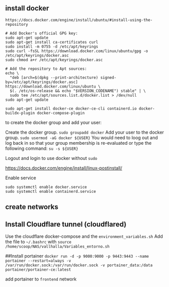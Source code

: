 ## install docker


`https://docs.docker.com/engine/install/ubuntu/#install-using-the-repository`

```
# Add Docker's official GPG key:
sudo apt-get update
sudo apt-get install ca-certificates curl
sudo install -m 0755 -d /etc/apt/keyrings
sudo curl -fsSL https://download.docker.com/linux/ubuntu/gpg -o /etc/apt/keyrings/docker.asc
sudo chmod a+r /etc/apt/keyrings/docker.asc

# Add the repository to Apt sources:
echo \
  "deb [arch=$(dpkg --print-architecture) signed-by=/etc/apt/keyrings/docker.asc] https://download.docker.com/linux/ubuntu \
  $(. /etc/os-release && echo "$VERSION_CODENAME") stable" | \
  sudo tee /etc/apt/sources.list.d/docker.list > /dev/null
sudo apt-get update
```

```
sudo apt-get install docker-ce docker-ce-cli containerd.io docker-buildx-plugin docker-compose-plugin
```


to create the docker group and add your user:

Create the docker group.
`sudo groupadd docker`
Add your user to the docker group.
`sudo usermod -aG docker ${USER}`
You would need to loog out and log back in so that your group membership is re-evaluated or type the following command:
`su -s ${USER}`

Logout and login to use docker without `sudo`


https://docs.docker.com/engine/install/linux-postinstall/

Enable service 

```
sudo systemctl enable docker.service
sudo systemctl enable containerd.service
```
## create networks

## Install Cloudflare tunnel (cloudflared)
Use the cloudflare docker-compose
and the `environment_variables.sh`
Add the file to `~/.bashrc` with `source /home/scoop/NAS/vallhalla/Variables_entorno.sh`

##Install portainer 
`docker run -d -p 9000:9000 -p 9443:9443 --name portainer --restart=always -v /var/run/docker.sock:/var/run/docker.sock -v portainer_data:/data portainer/portainer-ce:latest` 

add portainer to `frontend` network



